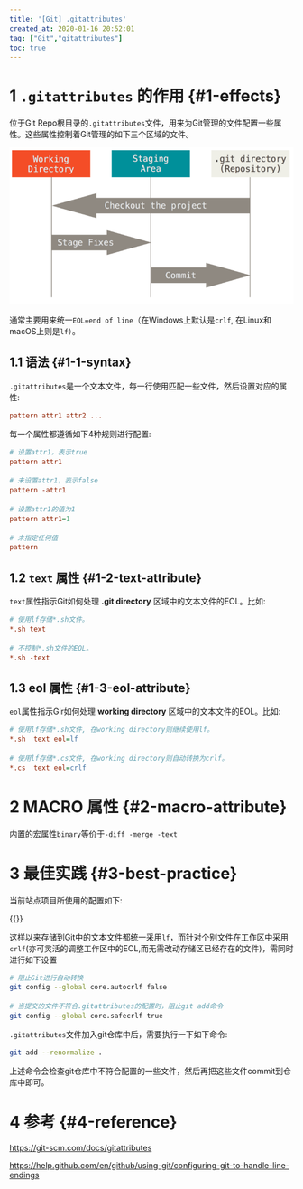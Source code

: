 ```yaml
---
title: '[Git] .gitattributes'
created_at: 2020-01-16 20:52:01
tag: ["Git","gitattributes"]
toc: true
---
```


# 1 `.gitattributes` 的作用 {#1-effects}

位于Git Repo根目录的`.gitattributes`文件，用来为Git管理的文件配置一些属性。这些属性控制着Git管理的如下三个区域的文件。

![Git 三个工作区域](git-areas.png) 

通常主要用来统一`EOL=end of line`（在Windows上默认是`crlf`, 在Linux和macOS上则是`lf`）。

## 1.1 语法 {#1-1-syntax}

`.gitattributes`是一个文本文件，每一行使用匹配一些文件，然后设置对应的属性:

```ini
pattern attr1 attr2 ...
```

每一个属性都遵循如下4种规则进行配置:
```ini
# 设置attr1，表示true
pattern attr1

# 未设置attr1，表示false
pattern -attr1

# 设置attr1的值为1
pattern attr1=1

# 未指定任何值
pattern 
```


## 1.2 `text` 属性 {#1-2-text-attribute}

`text`属性指示Git如何处理 **.git directory** 区域中的文本文件的EOL。比如:

```ini
# 使用lf存储*.sh文件。
*.sh text

# 不控制*.sh文件的EOL。
*.sh -text
```

## 1.3 eol 属性 {#1-3-eol-attribute}

`eol`属性指示Gir如何处理 **working directory** 区域中的文本文件的EOL。比如:

```ini
# 使用lf存储*.sh文件, 在working directory则继续使用lf。
*.sh  text eol=lf

# 使用lf存储*.cs文件, 在working directory则自动转换为crlf。
*.cs  text eol=crlf
```

# 2 MACRO 属性 {#2-macro-attribute}

内置的宏属性`binary`等价于`-diff -merge -text`


# 3 最佳实践 {#3-best-practice}

当前站点项目所使用的配置如下:

{{<highlight-file file="/.gitattributes" lang="ini">}}

这样以来存储到Git中的文本文件都统一采用`lf`，而针对个别文件在工作区中采用`crlf`(亦可灵活的调整工作区中的EOL,而无需改动存储区已经存在的文件)，需同时进行如下设置
```bash
# 阻止Git进行自动转换
git config --global core.autocrlf false

# 当提交的文件不符合.gitattributes的配置时，阻止git add命令
git config --global core.safecrlf true
```

`.gitattributes`文件加入git仓库中后，需要执行一下如下命令:
```bash
git add --renormalize .
```
上述命令会检查git仓库中不符合配置的一些文件，然后再把这些文件commit到仓库中即可。


# 4 参考 {#4-reference}

https://git-scm.com/docs/gitattributes

https://help.github.com/en/github/using-git/configuring-git-to-handle-line-endings
